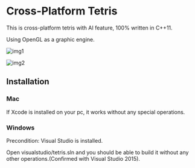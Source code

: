 # Cross-Platform Tetris

This is cross-platform tetris with AI feature, 100% written in C++11. 

Using OpenGL as a graphic engine.


![img1](https://i.imgur.com/NQI6zH8.png?1)

    
![img2](https://i.imgur.com/mNicU3C.png?1)

## Installation

### Mac
If Xcode is installed on your pc, it works without any special operations.

### Windows
Precondition: Visual Studio is installed.

Open visualstudio/tetris.sln and you should be able to build it without any other operations.(Confirmed with Visual Studio 2015). 
